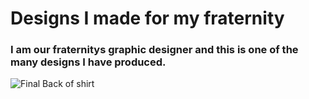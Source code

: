 # Designs I made for my fraternity
### I am our fraternitys graphic designer and this is one of the many designs I have produced.

![Final Back of shirt](https://user-images.githubusercontent.com/116389876/197288515-37bc9bba-3554-44c5-a002-582190e9a4e9.png)
